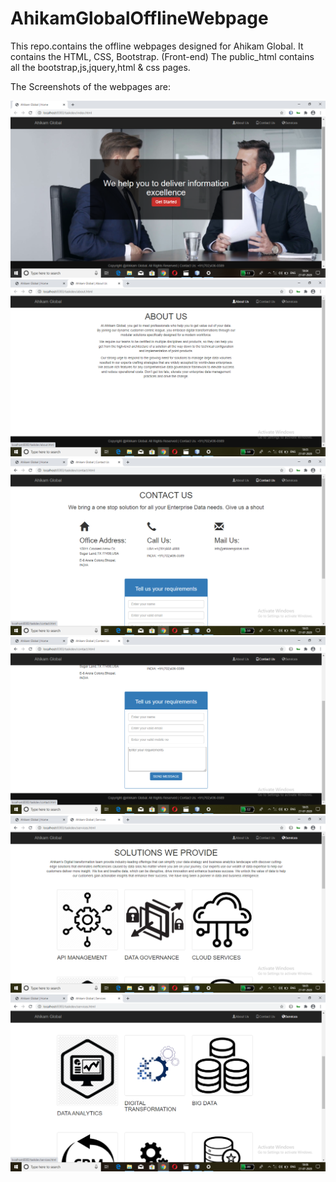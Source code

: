# AhikamGlobalOfflineWebpage

This repo.contains the offline webpages designed for Ahikam Global.
It contains the HTML, CSS, Bootstrap. (Front-end)
The public_html contains all the bootstrap,js,jquery,html & css pages.

The Screenshots of the webpages are:

<img src="SCREENSHOTS/Screenshot (32).png" alt="Home page of Ahikam Global" width=600>
<img src="SCREENSHOTS/Screenshot (33).png" alt="About page of Ahikam Global" width=600>
<img src="SCREENSHOTS/Screenshot (34).png" alt="Contact1 page of Ahikam Global" width=600>
<img src="SCREENSHOTS/Screenshot (35).png" alt="Contact2 page of Ahikam Global" width=600>
<img src="SCREENSHOTS/Screenshot (36).png" alt="Solutions page of Ahikam Global" width=600>
<img src="SCREENSHOTS/Screenshot (37).png" alt="Solutions2 page of Ahikam Global" width=600>
